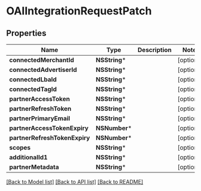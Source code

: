 # OAIIntegrationRequestPatch

## Properties
Name | Type | Description | Notes
------------ | ------------- | ------------- | -------------
**connectedMerchantId** | **NSString*** |  | [optional] 
**connectedAdvertiserId** | **NSString*** |  | [optional] 
**connectedLbaId** | **NSString*** |  | [optional] 
**connectedTagId** | **NSString*** |  | [optional] 
**partnerAccessToken** | **NSString*** |  | [optional] 
**partnerRefreshToken** | **NSString*** |  | [optional] 
**partnerPrimaryEmail** | **NSString*** |  | [optional] 
**partnerAccessTokenExpiry** | **NSNumber*** |  | [optional] 
**partnerRefreshTokenExpiry** | **NSNumber*** |  | [optional] 
**scopes** | **NSString*** |  | [optional] 
**additionalId1** | **NSString*** |  | [optional] 
**partnerMetadata** | **NSString*** |  | [optional] 

[[Back to Model list]](../README.md#documentation-for-models) [[Back to API list]](../README.md#documentation-for-api-endpoints) [[Back to README]](../README.md)


